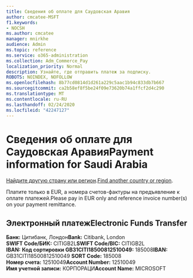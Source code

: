```yaml
---
title: Сведения об оплате для Саудовская Аравия
author: cmcatee-MSFT
f1.keywords:
- NOCSH
ms.author: cmcatee
manager: mnirkhe
audience: Admin
ms.topic: reference
ms.service: o365-administration
ms.collection: Adm_Commerce_Pay
localization_priority: Normal
description: Узнайте, где отправить платеж за подписку.
ROBOTS: NOINDEX, NOFOLLOW
ms.openlocfilehash: 8b77cd0814d1d261a229c5aac1b94c833db7b667
ms.sourcegitcommit: ca2b58ef8f5be24f09e73620b74a1ffcf2d4c290
ms.translationtype: MT
ms.contentlocale: ru-RU
ms.lasthandoff: 02/24/2020
ms.locfileid: "42247127"
---
```

# <a name="payment-information-for-saudi-arabia"></a><span data-ttu-id="db427-103">Сведения об оплате для Саудовская Аравия</span><span class="sxs-lookup"><span data-stu-id="db427-103">Payment information for Saudi Arabia</span></span>

<span data-ttu-id="db427-104">[Найдите другую страну или регион](../billing-and-payments/pay-for-your-subscription.md).</span><span class="sxs-lookup"><span data-stu-id="db427-104">[Find another country or region](../billing-and-payments/pay-for-your-subscription.md).</span></span>

<span data-ttu-id="db427-105">Платите только в EUR, а номера счетов-фактуры на предъявление к оплате платежей.</span><span class="sxs-lookup"><span data-stu-id="db427-105">Please pay in EUR only and reference invoice number(s) on your payment remittance.</span></span>

## <a name="electronic-funds-transfer"></a><span data-ttu-id="db427-106">Электронный платеж</span><span class="sxs-lookup"><span data-stu-id="db427-106">Electronic Funds Transfer</span></span>

<span data-ttu-id="db427-107">**Банк:** Цитибанк, Лондон</span><span class="sxs-lookup"><span data-stu-id="db427-107">**Bank:** Citibank, London</span></span>  
<span data-ttu-id="db427-108">**SWIFT Code/БИК:** CITIGB2L</span><span class="sxs-lookup"><span data-stu-id="db427-108">**SWIFT Code/BIC:** CITIGB2L</span></span>  
<span data-ttu-id="db427-109">**IBAN:** **Код сортировки GB31CITI18500812510049:** 185008</span><span class="sxs-lookup"><span data-stu-id="db427-109">**IBAN:** GB31CITI18500812510049 **SORT Code:** 185008</span></span>  
<span data-ttu-id="db427-110">**Номер счета:** 12510049</span><span class="sxs-lookup"><span data-stu-id="db427-110">**Account Number:** 12510049</span></span>   
<span data-ttu-id="db427-111">**Имя учетной записи:** КОРПОРАЦИ</span><span class="sxs-lookup"><span data-stu-id="db427-111">**Account Name:** MICROSOFT</span></span>